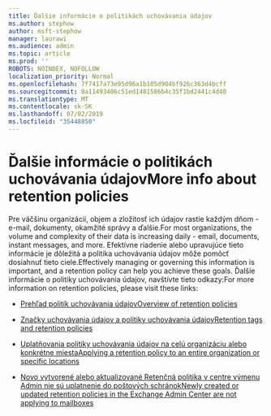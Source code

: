 ```yaml
---
title: Ďalšie informácie o politikách uchovávania údajov
ms.author: stephow
author: msft-stephow
manager: laurawi
ms.audience: admin
ms.topic: article
ms.prod: ''
ROBOTS: NOINDEX, NOFOLLOW
localization_priority: Normal
ms.openlocfilehash: 7f7417a73e95d96a1b105d904bf926c363d4bcff
ms.sourcegitcommit: 0a11493406c51ed1481586b4c35f1bd2441c4d40
ms.translationtype: MT
ms.contentlocale: sk-SK
ms.lasthandoff: 07/02/2019
ms.locfileid: "35448850"
---
```

# <a name="more-info-about-retention-policies"></a><span data-ttu-id="ec273-102">Ďalšie informácie o politikách uchovávania údajov</span><span class="sxs-lookup"><span data-stu-id="ec273-102">More info about retention policies</span></span>

<span data-ttu-id="ec273-103">Pre väčšinu organizácií, objem a zložitosť ich údajov rastie každým dňom - e-mail, dokumenty, okamžité správy a ďalšie.</span><span class="sxs-lookup"><span data-stu-id="ec273-103">For most organizations, the volume and complexity of their data is increasing daily - email, documents, instant messages, and more.</span></span>
<span data-ttu-id="ec273-104">Efektívne riadenie alebo upravujúce tieto informácie je dôležitá a politika uchovávania údajov môže pomôcť dosiahnuť tieto ciele.</span><span class="sxs-lookup"><span data-stu-id="ec273-104">Effectively managing or governing this information is important, and a retention policy can help you achieve these goals.</span></span> <span data-ttu-id="ec273-105">Ďalšie informácie o politiky uchovávania údajov, navštívte tieto odkazy:</span><span class="sxs-lookup"><span data-stu-id="ec273-105">For more information on retention policies, please visit these links:</span></span>

- [<span data-ttu-id="ec273-106">Prehľad politík uchovávania údajov</span><span class="sxs-lookup"><span data-stu-id="ec273-106">Overview of retention policies</span></span>](https://docs.microsoft.com/office365/securitycompliance/retention-policies)

- [<span data-ttu-id="ec273-107">Značky uchovávania údajov a politiky uchovávania údajov</span><span class="sxs-lookup"><span data-stu-id="ec273-107">Retention tags and retention policies</span></span>](https://docs.microsoft.com/exchange/security-and-compliance/messaging-records-management/retention-tags-and-policies)

- [<span data-ttu-id="ec273-108">Uplatňovania politiky uchovávania údajov na celú organizáciu alebo konkrétne miesta</span><span class="sxs-lookup"><span data-stu-id="ec273-108">Applying a retention policy to an entire organization or specific locations</span></span>](https://docs.microsoft.com/office365/securitycompliance/retention-policies#applying-a-retention-policy-to-an-entire-organization-or-specific-locations)

- [<span data-ttu-id="ec273-109">Novo vytvorené alebo aktualizované Retenčná politika v centre výmenu Admin nie sú uplatnenie do poštových schránok</span><span class="sxs-lookup"><span data-stu-id="ec273-109">Newly created or updated retention policies in the Exchange Admin Center are not applying to mailboxes</span></span>](https://docs.microsoft.com/alchemyinsights/retention-policies-in-exchange-admin-center-not-working)

